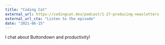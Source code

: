 ```yaml
---
title: "Coding Cat"
external_url: https://codingcat.dev/podcast/1-27-producing-newsletters-with-buttondown?utm_source=twitter
external_url_cta: "Listen to the episode"
date: "2021-06-15"
---
```


I chat about Buttondown and productivity!
